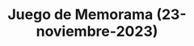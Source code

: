 ---
title: "Juego de Memorama (23-noviembre-2023)"
link: "/proyecto1/"
description: "Este es un juego de memorama con variantes de Spiderman"
---